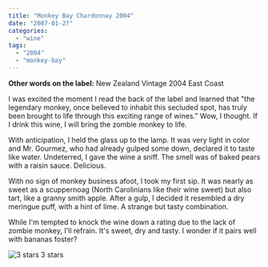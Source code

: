 ```yaml
---
title: "Monkey Bay Chardonnay 2004"
date: "2007-01-27"
categories:
  - "wine"
tags:
  - "2004"
  - "monkey-bay"
---
```


**Other words on the label:** New Zealand Vintage 2004 East Coast

I was excited the moment I read the back of the label and learned that "the legendary monkey, once believed to inhabit this secluded spot, has truly been brought to life through this exciting range of wines." Wow, I thought. If I drink this wine, I will bring the zombie monkey to life.

With anticipation, I held the glass up to the lamp. It was very light in color and Mr. Gourmez, who had already gulped some down, declared it to taste like water. Undeterred, I gave the wine a sniff. The smell was of baked pears with a raisin sauce. Delicious.

With no sign of monkey business afoot, I took my first sip. It was nearly as sweet as a scuppernoag (North Carolinians like their wine sweet) but also tart, like a granny smith apple. After a gulp, I decided it resembled a dry meringue puff, with a hint of lime. A strange but tasty combination.

While I'm tempted to knock the wine down a rating due to the lack of zombie monkey, I'll refrain. It's sweet, dry and tasty. I wonder if it pairs well with bananas foster?




<div class="caption">

![3 stars](http://s3.amazonaws.com/thegourmez-wpmedia/2009/02/rating_avocado1.gif "rating_avocado1") 3 stars</div>

